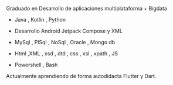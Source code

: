 Graduado en Desarrollo de aplicaciones multiplataforma + Bigdata 

- Java , Kotlin , Python 
- Desarrollo Android Jetpack Compose y XML

- MySql , PlSql , NoSql , Oracle , Mongo db
- Html ,XML , xsd , dtd , css , xsl , xpath , JS
- Powershell , Bash 

Actualmente aprendiendo de forma autodidacta Flutter y Dart.
